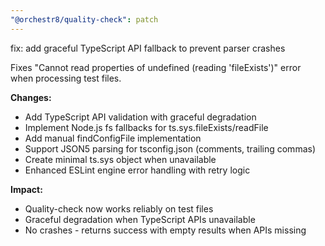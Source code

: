 ```yaml
---
"@orchestr8/quality-check": patch
---
```


fix: add graceful TypeScript API fallback to prevent parser crashes

Fixes "Cannot read properties of undefined (reading 'fileExists')" error when processing test files.

**Changes:**
- Add TypeScript API validation with graceful degradation
- Implement Node.js fs fallbacks for ts.sys.fileExists/readFile
- Add manual findConfigFile implementation
- Support JSON5 parsing for tsconfig.json (comments, trailing commas)
- Create minimal ts.sys object when unavailable
- Enhanced ESLint engine error handling with retry logic

**Impact:**
- Quality-check now works reliably on test files
- Graceful degradation when TypeScript APIs unavailable  
- No crashes - returns success with empty results when APIs missing
